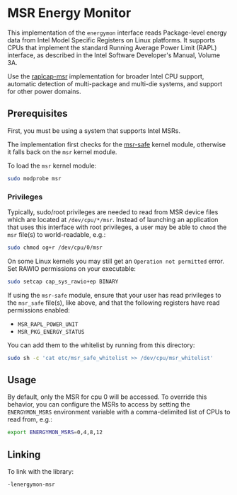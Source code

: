 # MSR Energy Monitor

This implementation of the `energymon` interface reads Package-level energy
data from Intel Model Specific Registers on Linux platforms.
It supports CPUs that implement the standard Running Average Power Limit (RAPL)
interface, as described in the Intel Software Developer's Manual, Volume 3A.

Use the [raplcap-msr](../raplcap-msr) implementation for broader Intel CPU
support, automatic detection of multi-package and multi-die systems, and support
for other power domains.

## Prerequisites

First, you must be using a system that supports Intel MSRs.

The implementation first checks for the [msr-safe](https://github.com/LLNL/msr-safe)
kernel module, otherwise it falls back on the `msr` kernel module.

To load the `msr` kernel module:

```sh
sudo modprobe msr
```

### Privileges

Typically, sudo/root privileges are needed to read from MSR device files
which are located at `/dev/cpu/*/msr`.
Instead of launching an application that uses this interface with root
privileges, a user may be able to `chmod` the `msr` file(s) to
world-readable, e.g.:

```sh
sudo chmod og+r /dev/cpu/0/msr
```

On some Linux kernels you may still get an `Operation not permitted` error.
Set RAWIO permissions on your executable:

```sh
sudo setcap cap_sys_rawio+ep BINARY
```

If using the `msr-safe` module, ensure that your user has read privileges to
the `msr_safe` file(s), like above, and that the following registers have read
permissions enabled:

* `MSR_RAPL_POWER_UNIT`
* `MSR_PKG_ENERGY_STATUS`

You can add them to the whitelist by running from this directory:

```sh
sudo sh -c 'cat etc/msr_safe_whitelist >> /dev/cpu/msr_whitelist'
```

## Usage

By default, only the MSR for cpu 0 will be accessed.
To override this behavior, you can configure the MSRs to access by setting the
`ENERGYMON_MSRS` environment variable with a comma-delimited list of CPUs to
read from, e.g.:

```sh
export ENERGYMON_MSRS=0,4,8,12
```

## Linking

To link with the library:

```
-lenergymon-msr
```
